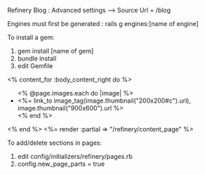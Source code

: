Refinery Blog :
Advanced settings --> Source Url = /blog

Engines must first be generated : rails g engines:[name of engine]

To install a gem:
1. gem install [name of gem]
2. bundle install
3. edit Gemfile

<% content_for :body_content_right do %>
  <ul id='gallery'>
      <% @page.images.each do |image| %>
            <li>
                    <%= link_to image_tag(image.thumbnail("200x200#c").url), image.thumbnail("900x600").url %>
                          </li>
                             <% end %>
                               </ul>
                               <% end %>
                               <%= render :partial => "/refinery/content_page" %>

To add/delete sections in pages: 
1. edit config/initializers/refinery/pages.rb
2. config.new_page_parts = true
